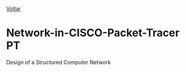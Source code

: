 [Voltar](https://github.com/MiguelRolo/Network-in-CISCO-Packet-Tracer/tree/main/Project)
# Network-in-CISCO-Packet-Tracer PT
Design of a Structured Computer Network
